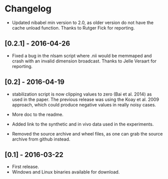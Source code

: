 # Changelog

- Updated nibabel min version to 2.0, as older version do not have the cache unload function. Thanks to Rutger Fick for reporting.

## [0.2.1] - 2016-04-26

- Fixed a bug in the nlsam script where .nii would be memmaped and crash with an invalid dimension broadcast. Thanks to Jelle Veraart for reporting.

## [0.2] - 2016-04-19

- stabilization script is now clipping values to zero (Bai et al. 2014) as used in the paper.
The previous release was using the Koay et al. 2009 approach, which could produce negative values in really noisy cases.

- More doc to the readme.
- Added link to the synthetic and in vivo data used in the experiments.
<!--- - Linux binaries now needs glibc >= 2.13 (Debian 7 and newer) instead of glibc >= 2.21 (Ubuntu 15.04 and newer). (debina is giving me trouble, might be jessie from now on or centos)-->
- Removed the source archive and wheel files, as one can grab the source archive from github instead.

## [0.1] - 2016-03-22

- First release.
- Windows and Linux binaries available for download.
